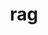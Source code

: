 ---
category: 3-letters
denotation: null
name: rag
reference_link: https://www.etymonline.com/word/rag
root_language: null
root_name: null
title: rag
type: free
word_sums:
- respelling: rag
  sum: 'Rag + '
---